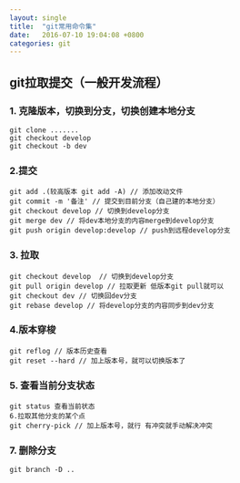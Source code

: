 ```yaml
---
layout: single
title:  "git常用命令集"
date:   2016-07-10 19:04:08 +0800
categories: git
---
```


## git拉取提交（一般开发流程）

### 1. 克隆版本，切换到分支，切换创建本地分支

```
git clone .......
git checkout develop
git checkout -b dev

```
### 2.提交

```
git add .(较高版本 git add -A) // 添加改动文件
git commit -m '备注' // 提交到目前分支（自己建的本地分支）
git checkout develop // 切换到develop分支
git merge dev // 将dev本地分支的内容merge到develop分支
git push origin develop:develop // push到远程develop分支

```
### 3. 拉取

```
git checkout develop  // 切换到develop分支
git pull origin develop // 拉取更新 低版本git pull就可以
git checkout dev // 切换回dev分支
git rebase develop // 将develop分支的内容同步到dev分支

```
### 4.版本穿梭

```
git reflog // 版本历史查看
git reset --hard // 加上版本号，就可以切换版本了

```

### 5. 查看当前分支状态

```
git status 查看当前状态 
6.拉取其他分支的某个点
git cherry-pick // 加上版本号，就行 有冲突就手动解决冲突
```

### 7. 删除分支
```
git branch -D ..
```